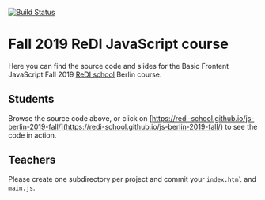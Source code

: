 [![Build Status](https://travis-ci.org/ReDI-School/js-berlin-2019-fall.svg?branch=master)](https://travis-ci.org/ReDI-School/js-berlin-2019-fall)

# Fall 2019 ReDI JavaScript course

Here you can find the source code and slides for the Basic Frontent JavaScript Fall 2019 [ReDI school](https://www.redi-school.org/) Berlin course.

## Students

Browse the source code above, or click on [https://redi-school.github.io/js-berlin-2019-fall/](https://redi-school.github.io/js-berlin-2019-fall/) to see the code in action.

## Teachers

Please create one subdirectory per project and commit your `index.html` and `main.js`.
